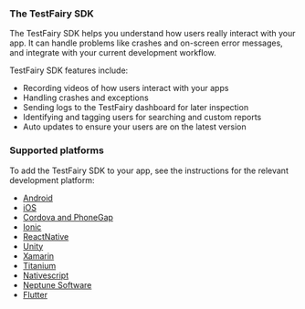 ### The TestFairy SDK

The TestFairy SDK helps you understand how users really interact with your app. It can handle problems like crashes and on-screen error messages, and integrate with your current development workflow.

TestFairy SDK features include:

- Recording videos of how users interact with your apps
- Handling crashes and exceptions
- Sending logs to the TestFairy dashboard for later inspection
- Identifying and tagging users for searching and custom reports
- Auto updates to ensure your users are on the latest version

### Supported platforms

To add the TestFairy SDK to your app, see the instructions for the relevant development platform:

- [Android](../Android/Integrating_Android_SDK.html)
- [iOS](../iOS_SDK/Integrating_iOS_SDK.html)
- [Cordova and PhoneGap](../Platforms/Cordova.html)
- [Ionic](../Platforms/Ionic.html)
- [ReactNative](../Platforms/React_Native.html)
- [Unity](../Platforms/Unity.html)
- [Xamarin](../Platforms/Xamarin_Component.html)
- [Titanium](../Platforms/Titanium.html)
- [Nativescript](../Platforms/Nativescript.html)
- [Neptune Software](../Platforms/Neptune_Software.html)
- [Flutter](../Platforms/Flutter.html)
